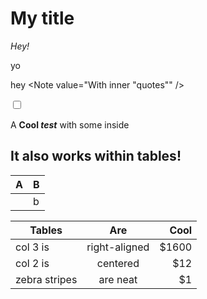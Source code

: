 # My title


_Hey!_

yo <Note js:value="props.title" />

hey <Note value="With inner \"quotes\"" />

<input type="checkbox" defaultChecked js:onChange="e => console.log('checkbox changed', e.target.checked)" />

A <Note content="This should be displayed">
  <Strong>Cool _test_</Strong> with some <InlineNote value="content"/>
  inside</Note> <InlineNote value='along' otherValue="other surprises!" />

## It also works within tables!

| A                    | B   |
| -------------------- | --- |
| <Note js:value="['wow', 'yo'].map((v, i) => React.createElement(Strong, {key: String(i)}, [v]))" /> | b   |

| Tables        | Are           | Cool  |
| ------------- |:-------------:| -----:|
| col 3 is      | right-aligned | $1600 |
| col 2 is      | centered      |   $12 |
| zebra stripes | are neat      |    $1 |
